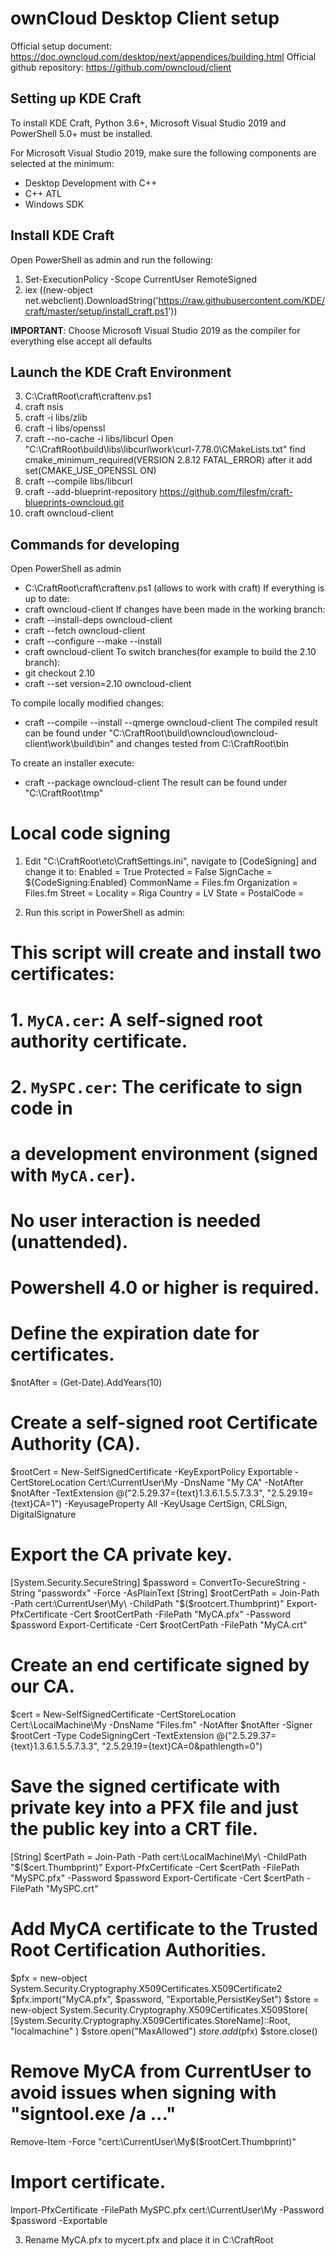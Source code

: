 # ownCloud Desktop Client setup

Official setup document: https://doc.owncloud.com/desktop/next/appendices/building.html
Official github repository: https://github.com/owncloud/client

## Setting up KDE Craft

To install KDE Craft, Python 3.6+, Microsoft Visual Studio 2019 and PowerShell 5.0+ must be installed.

For Microsoft Visual Studio 2019, make sure the following components are selected at the minimum:
*	Desktop Development with C++
*	C++ ATL 
*	Windows SDK

## Install KDE Craft

Open PowerShell as admin and run the following:
1.	Set-ExecutionPolicy -Scope CurrentUser RemoteSigned
2.	iex ((new-object net.webclient).DownloadString('https://raw.githubusercontent.com/KDE/craft/master/setup/install_craft.ps1'))

**IMPORTANT**: Choose Microsoft Visual Studio 2019 as the compiler for everything else accept all defaults

## Launch the KDE Craft Environment

3.	C:\CraftRoot\craft\craftenv.ps1
4.	craft nsis
5.	craft -i libs/zlib
6.	craft -i libs/openssl
7.	craft --no-cache -i libs/libcurl
Open "C:\CraftRoot\build\libs\libcurl\work\curl-7.78.0\CMakeLists.txt" 
find
cmake_minimum_required(VERSION 2.8.12 FATAL_ERROR)
after it add
set(CMAKE_USE_OPENSSL ON)
8.	craft --compile libs/libcurl
9.	craft --add-blueprint-repository https://github.com/filesfm/craft-blueprints-owncloud.git
10.	craft owncloud-client

## Commands for developing

Open PowerShell as admin
*	C:\CraftRoot\craft\craftenv.ps1 (allows to work with craft)
If everything is up to date:
*	craft owncloud-client
If changes have been made in the working branch:
*	craft --install-deps owncloud-client
*	craft --fetch owncloud-client
*	craft --configure --make --install 
*	craft owncloud-client
To switch branches(for example to build the 2.10 branch):
*	git checkout 2.10
*	craft --set version=2.10 owncloud-client

To compile locally modified changes:
*	craft --compile --install --qmerge owncloud-client
The compiled result can be found under "C:\CraftRoot\build\owncloud\owncloud-client\work\build\bin" and changes tested from C:\CraftRoot\bin

To create an installer execute: 
*	craft --package owncloud-client
The result can be found under "C:\CraftRoot\tmp"

# Local code signing

1)	Edit "C:\CraftRoot\etc\CraftSettings.ini", navigate to [CodeSigning] and change it to:
Enabled = True
Protected = False
SignCache = ${CodeSigning:Enabled}
CommonName = Files.fm
Organization = Files.fm
Street = 
Locality = Riga
Country = LV
State = 
PostalCode =

2)	Run this script in PowerShell as admin:

#
# This script will create and install two certificates:
#     1. `MyCA.cer`: A self-signed root authority certificate. 
#     2. `MySPC.cer`: The cerificate to sign code in 
#         a development environment (signed with `MyCA.cer`).
# 
# No user interaction is needed (unattended). 
# Powershell 4.0 or higher is required.
#

# Define the expiration date for certificates.
$notAfter = (Get-Date).AddYears(10)

# Create a self-signed root Certificate Authority (CA).
$rootCert = New-SelfSignedCertificate -KeyExportPolicy Exportable -CertStoreLocation Cert:\CurrentUser\My -DnsName "My CA" -NotAfter $notAfter -TextExtension @("2.5.29.37={text}1.3.6.1.5.5.7.3.3", "2.5.29.19={text}CA=1") -KeyusageProperty All -KeyUsage CertSign, CRLSign, DigitalSignature

# Export the CA private key.
[System.Security.SecureString] $password = ConvertTo-SecureString -String "passwordx" -Force -AsPlainText
[String] $rootCertPath = Join-Path -Path cert:\CurrentUser\My\ -ChildPath "$($rootcert.Thumbprint)"
Export-PfxCertificate -Cert $rootCertPath -FilePath "MyCA.pfx" -Password $password
Export-Certificate -Cert $rootCertPath -FilePath "MyCA.crt"

# Create an end certificate signed by our CA.
$cert = New-SelfSignedCertificate -CertStoreLocation Cert:\LocalMachine\My -DnsName "Files.fm" -NotAfter $notAfter -Signer $rootCert -Type CodeSigningCert -TextExtension @("2.5.29.37={text}1.3.6.1.5.5.7.3.3", "2.5.29.19={text}CA=0&pathlength=0")

# Save the signed certificate with private key into a PFX file and just the public key into a CRT file.
[String] $certPath = Join-Path -Path cert:\LocalMachine\My\ -ChildPath "$($cert.Thumbprint)"
Export-PfxCertificate -Cert $certPath -FilePath "MySPC.pfx" -Password $password
Export-Certificate -Cert $certPath -FilePath "MySPC.crt"

# Add MyCA certificate to the Trusted Root Certification Authorities.
$pfx = new-object System.Security.Cryptography.X509Certificates.X509Certificate2
$pfx.import("MyCA.pfx", $password, "Exportable,PersistKeySet")
$store = new-object System.Security.Cryptography.X509Certificates.X509Store(
    [System.Security.Cryptography.X509Certificates.StoreName]::Root,
    "localmachine"
)
$store.open("MaxAllowed")
$store.add($pfx)
$store.close()

# Remove MyCA from CurrentUser to avoid issues when signing with "signtool.exe /a ..."
Remove-Item -Force "cert:\CurrentUser\My\$($rootCert.Thumbprint)"

# Import certificate.
Import-PfxCertificate -FilePath MySPC.pfx cert:\CurrentUser\My -Password $password -Exportable

3)	Rename MyCA.pfx to mycert.pfx and place it in C:\CraftRoot
